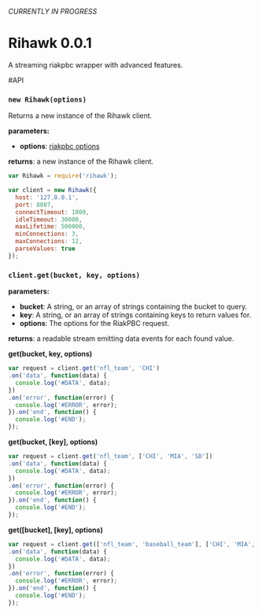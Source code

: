 _CURRENTLY IN PROGRESS_
# Rihawk 0.0.1
A streaming riakpbc wrapper with advanced features. 

#API

### `new Rihawk(options)`

Returns a new instance of the Rihawk client.

**parameters:**
- **options**: [riakpbc options](https://github.com/nlf/riakpbc/blob/master/lib/options.js)

**returns**: a new instance of the Rihawk client.

```javascript
var Rihawk = require('rihawk');

var client = new Rihawk({
  host: '127.0.0.1',
  port: 8087,
  connectTimeout: 1000,
  idleTimeout: 30000,
  maxLifetime: 500000,
  minConnections: 3,
  maxConnections: 12,
  parseValues: true
});
```

### `client.get(bucket, key, options)`

**parameters:** 
- **bucket**: A string, or an array of strings containing the bucket to query.
- **key**: A string, or an array of strings containing keys to return values for.
- **options**: The options for the RiakPBC request.

**returns**: a readable stream emitting data events for each found value.

**get(bucket, key, options)**
```javascript
var request = client.get('nfl_team', 'CHI')
.on('data', function(data) {
  console.log('#DATA', data);
})
.on('error', function(error) {
  console.log('#ERROR', error);
}).on('end', function() {
  console.log('#END');
});
```

**get(bucket, [key], options)**
```javascript
var request = client.get('nfl_team', ['CHI', 'MIA', 'SD'])
.on('data', function(data) {
  console.log('#DATA', data);
})
.on('error', function(error) {
  console.log('#ERROR', error);
}).on('end', function() {
  console.log('#END');
});
```

**get([bucket], [key], options)**
```javascript
var request = client.get(['nfl_team', 'baseball_team'], ['CHI', 'MIA', 'SD'])
.on('data', function(data) {
  console.log('#DATA', data);
})
.on('error', function(error) {
  console.log('#ERROR', error);
}).on('end', function() {
  console.log('#END');
});
```
